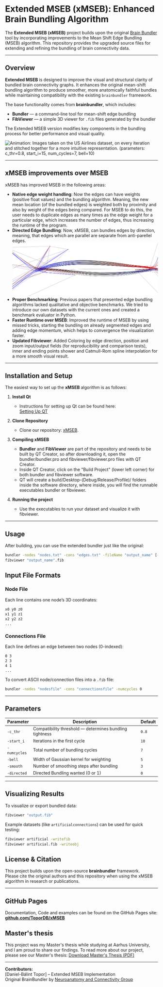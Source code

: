 # Extended MSEB (xMSEB): Enhanced Brain Bundling Algorithm

The **Extended MSEB (xMSEB)** project builds upon the original [Brain Bundler](https://github.com/NeuroanatomyAndConnectivity/brainbundler) tool by incorporating improvements to the Mean Shift Edge Bundling (MSEB) algorithm. This repository provides the upgraded source files for extending and refining the bundling of brain connectivity data.

---

## Overview

**Extended MSEB** is designed to improve the visual and structural clarity of bundled brain connectivity graphs. It enhances the original mean-shift bundling algorithm to produce smoother, more anatomically faithful bundles while maintaining compatibility with the existing `brainbundler` framework.

The base functionality comes from **brainbundler**, which includes:

- **Bundler** — a command-line tool for mean-shift edge bundling
- **FibViewer** — a simple 3D viewer for `.fib` files generated by the bundler

The Extended MSEB version modifies key components in the bundling process for better performance and visual quality.

![Animation: Images taken on the US Airlines dataset, on every iteration and stitched together for a more intuitive representation. (parameters: c_thr=0.8, start_i=15, num_cycles=7, bell=10)](animation.gif)

---

## xMSEB improvements over MSEB

xMSEB has improved MSEB in the following areas:

- **Native edge weight handling**: Now the edges can have weights (positive float values) and the bundling algorithm. Meaning, the new mean location (of the bundled edges) is weighted both by proximity and also by weight of the edges being compared. For MSEB to do this, the user needs to duplicate edges as many times as the edge weight for a particular edge, which increases the number of edges, thus increasing the runtime of the program.
- **Directed Edge Bundling**: Now, xMSEB, can bundles edges by direction, meaning, that edges which are parallel are separate from anti-parellel edges.
![Directed Bundling](bundled.png)
- **Proper Benchmarking**: Previous papers that presented edge bundling algorithms lacked qualitative and objective benchmarks. We tried to introduce our own datasets with the current ones and created a benchmark evaluator in Python.
- **Faster Runtime over MSEB**: Improved the runtime of MSEB by using missed tricks, starting the bundling on already segmented edges and adding edge momentum, which helps to convergence the visualization faster.
- **Updated Fibviewer**: Added Coloring by edge direction, position and zoom input/output fields (for reproducibility and comparison tests), inner and ending points shower and Catmull-Rom spline interpolation for a more smooth visual result.

---

## Installation and Setup

The easiest way to set up the **xMSEB** algorithm is as follows:

1. **Install Qt**

   - Instructions for setting up Qt can be found here:  
     [Setting Up QT](https://doc.qt.io/qt-6/get-and-install-qt.html)

1. **Clone Repository**
   - Clone our repository: [xMSEB](https://github.com/ToporDB/xMSEB).
1. **Compiling xMSEB**

   - **Bundler** and **FibViewer** are part of the repository and needs to be built by QT Creator, so after downloading it, open the bundler/bundler.pro and fibviewer/fibviewer.pro files with QT Creator.
   - Inside QT Creator, click on the "Build Project" (lower left corner) for both bundler and fibviewer software.
   - QT will create a build/Desktop-(Debug/Release/Profile)/ folders inside the software directory, where inside, you will find the runnable executables bundler or fibviewer.

1. **Running the project**
   - Use the executables to run your dataset and visualize it with fibviewer.

---

## Usage

After building, you can use the extended bundler just like the original:

```bash
bundler -nodes "nodes.txt" -cons "edges.txt" -fileName "output_name" [-c_thr 0.8] [-start_i 10] [-numcycles 7] [-bell 5] [-directed 0] [-smooth 3]
fibviewer "output_name".fib
```

## Input File Formats

### Node File

Each line contains one node’s 3D coordinates:

```
x0 y0 z0
x1 y1 z1
x2 y2 z2
...
```

### Connections File

Each line defines an edge between two nodes (0-indexed):

```
0 3
2 3
4 1
...
```

To convert ASCII node/connection files into a `.fib` file:

```bash
bundler -nodes "nodesfile" -cons "connectionsfile" -numcycles 0
```

---

## Parameters

| Parameter    | Description                                             | Default |
| ------------ | ------------------------------------------------------- | ------- |
| `-c_thr`     | Compatibility threshold — determines bundling tightness | `0.8`   |
| `-start_i`   | Iterations in the first cycle                           | `10`    |
| `-numcycles` | Total number of bundling cycles                         | `7`     |
| `-bell`      | Width of Gaussian kernel for weighting                  | `5`     |
| `-smooth`    | Number of smoothing steps after bundling                | `3`     |
| `-directed`  | Directed Bundling wanted (0 or 1)                       | `0`     |

---

## Visualizing Results

To visualize or export bundled data:

```bash
fibviewer "output.fib"
```

Example datasets (like `artificialconnections`) can be used for quick testing:

```bash
fibviewer artificial -writefib
fibviewer artificial.fib -writeobj
```

## License & Citation

This project builds upon the open-source **brainbundler** framework.  
Please cite the original authors and this repository when using the xMSEB algorithm in research or publications.

---

## GitHub Pages

Documentation, Code and examples can be found on the GitHub Pages site:  
 [**github.com/ToporDB/xMSEB**](https://github.com/xMSEB/xMSEB)

## Master's thesis

This project was my Master's thesis while studying at Aarhus University, and I am proud to share our findings. To read more about our project, please see our Master's thesis:
[Download Master's Thesis (PDF)](MSc_thesis_TDB.pdf)

---

**Contributors:**  
[Daniel-Bálint Topor] – Extended MSEB Implementation  
Original BrainBundler by [Neuroanatomy and Connectivity Group](https://github.com/NeuroanatomyAndConnectivity)
